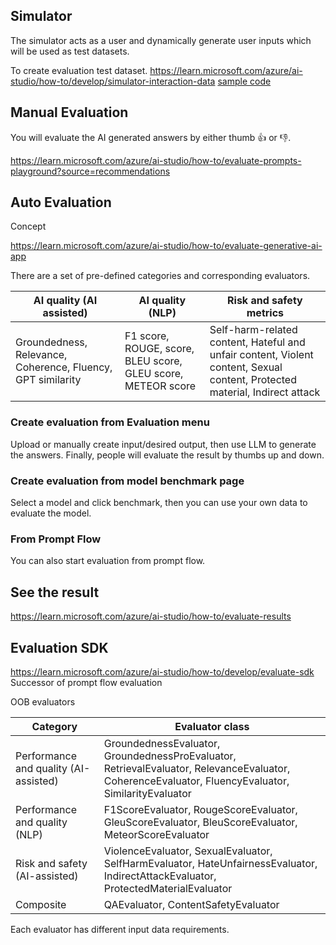## Simulator

The simulator acts as a user and dynamically generate user inputs which will be used as test datasets.

To create evaluation test dataset.
https://learn.microsoft.com/azure/ai-studio/how-to/develop/simulator-interaction-data
[sample code](./simulate_data.py)

## Manual Evaluation

You will evaluate the AI generated answers by either thumb 👍 or 👎.

https://learn.microsoft.com/azure/ai-studio/how-to/evaluate-prompts-playground?source=recommendations

## Auto Evaluation 
Concept

https://learn.microsoft.com/azure/ai-studio/how-to/evaluate-generative-ai-app

There are a set of pre-defined categories and corresponding evaluators.

|AI quality (AI assisted)|	AI quality (NLP)|	Risk and safety metrics|
|---|---|---|
|Groundedness, Relevance, Coherence, Fluency, GPT similarity|	F1 score, ROUGE, score, BLEU score, GLEU score, METEOR score|	Self-harm-related content, Hateful and unfair content, Violent content, Sexual content, Protected material, Indirect attack|

### Create evaluation from Evaluation menu
Upload or manually create input/desired output, then use LLM to generate the answers.
Finally, people will evaluate the result by thumbs up and down.

### Create evaluation from model benchmark page
Select a model and click benchmark, then you can use your own data to evaluate the model.

### From Prompt Flow
You can also start evaluation from prompt flow.

## See the result
https://learn.microsoft.com/azure/ai-studio/how-to/evaluate-results

## Evaluation SDK

https://learn.microsoft.com/azure/ai-studio/how-to/develop/evaluate-sdk
Successor of prompt flow evaluation

OOB evaluators

|Category	|Evaluator class|
|---|---|
|Performance and quality (AI-assisted)	|GroundednessEvaluator, GroundednessProEvaluator, RetrievalEvaluator, RelevanceEvaluator, CoherenceEvaluator, FluencyEvaluator, SimilarityEvaluator|
|Performance and quality (NLP)|	F1ScoreEvaluator, RougeScoreEvaluator, GleuScoreEvaluator, BleuScoreEvaluator, MeteorScoreEvaluator|
|Risk and safety (AI-assisted)|	ViolenceEvaluator, SexualEvaluator, SelfHarmEvaluator, HateUnfairnessEvaluator, IndirectAttackEvaluator, ProtectedMaterialEvaluator|
|Composite	|QAEvaluator, ContentSafetyEvaluator|

Each evaluator has different input data requirements.

